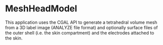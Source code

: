 # MeshHeadModel

This application uses the CGAL API to generate a tetrahedral volume mesh from a 3D label image (ANALYZE file format) and optionally surface files of the outer shell (i.e. the skin compartment) and the electrodes attached to the skin.